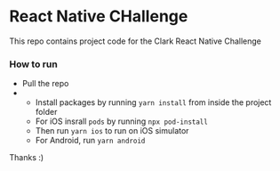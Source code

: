 # React Native CHallenge 
This repo contains project code for the Clark React Native Challenge 


### How to run
- Pull the repo
- - Install packages by running `yarn install` from inside the project folder
  - For iOS insrall `pods` by running `npx pod-install`
  - Then run `yarn ios` to run on iOS simulator
  - For Android, run `yarn android`
 
Thanks :) 

